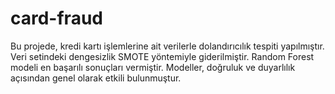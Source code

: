 # card-fraud
Bu projede, kredi kartı işlemlerine ait verilerle dolandırıcılık tespiti yapılmıştır. Veri setindeki dengesizlik SMOTE yöntemiyle giderilmiştir. Random Forest modeli en başarılı sonuçları vermiştir. Modeller, doğruluk ve duyarlılık açısından genel olarak etkili bulunmuştur.

